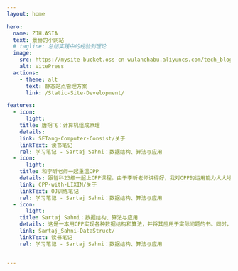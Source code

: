 ```yaml
---
layout: home

hero:
  name: ZJH.ASIA
  text: 景赫的小网站
  # tagline: 总结实践中的经验到理论
  image:
    src: https://mysite-bucket.oss-cn-wulanchabu.aliyuncs.com/tech_blog_img/computer.png
    alt: VitePress
  actions:
    - theme: alt
      text: 静态站点管理方案
      link: /Static-Site-Development/

features:
  - icon: 
      light:
    title: 唐朔飞：计算机组成原理
    details: 
    link: SFTang-Computer-Consist/关于
    linkText: 读书笔记
    rel: 学习笔记 - Sartaj Sahni：数据结构、算法与应用
  - icon: 
      light:
    title: 和李昕老师一起重温CPP
    details: 跟智科23级一起上CPP课程。由于李昕老师讲得好，我对CPP的运用能力大大地提高了。
    link: CPP-with-LIXIN/关于
    linkText: OJ训练笔记
    rel: 学习笔记 - Sartaj Sahni：数据结构、算法与应用
  - icon: 
      light:
    title: Sartaj Sahni：数据结构、算法与应用
    details: 这是一本用CPP实现各种数据结构和算法，并将其应用于实际问题的书。同时，这本书是山东大学832自命题的参考资料。
    link: Sartaj_Sahni-DataStruct/
    linkText: 读书笔记
    rel: 学习笔记 - Sartaj Sahni：数据结构、算法与应用


---
```


